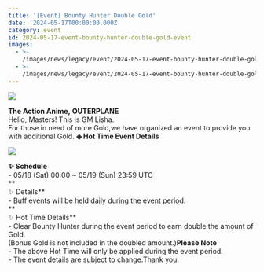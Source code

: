 ```yaml
---
title: '[Event] Bounty Hunter Double Gold'
date: '2024-05-17T00:00:00.000Z'
category: event
id: 2024-05-17-event-bounty-hunter-double-gold-event
images:
  - >-
    /images/news/legacy/event/2024-05-17-event-bounty-hunter-double-gold-event/f59a90237ec14989bafb39d60285a3ec.webp
  - >-
    /images/news/legacy/event/2024-05-17-event-bounty-hunter-double-gold-event/0ad01bfc3601426dad3ddd367c494aa9_002.webp
---
```


![](/images/news/legacy/event/2024-05-17-event-bounty-hunter-double-gold-event/f59a90237ec14989bafb39d60285a3ec.webp)  

**The Action Anime,** **OUTERPLANE**  
Hello, Masters! This is GM Lisha.  
For those in need of more Gold,we have organized an event to provide you with additional Gold. **◈ Hot Time Event Details**

![](/images/news/legacy/event/2024-05-17-event-bounty-hunter-double-gold-event/0ad01bfc3601426dad3ddd367c494aa9_002.webp)  
  

**✨ Schedule**  
\- 05/18 (Sat) 00:00 ~ 05/19 (Sun) 23:59 UTC  
**  
✨ Details**  
\- Buff events will be held daily during the event period.  
**  
✨ Hot Time Details**  
\- Clear Bounty Hunter during the event period to earn double the amount of Gold.  
(Bonus Gold is not included in the doubled amount.)**Please Note**  
\- The above Hot Time will only be applied during the event period.  
\- The event details are subject to change.Thank you.
